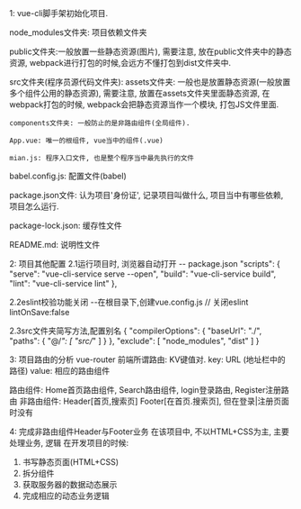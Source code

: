 1: vue-cli脚手架初始化项目.

node_modules文件夹: 项目依赖文件夹

public文件夹:一般放置一些静态资源(图片), 需要注意, 放在public文件夹中的静态资源, webpack进行打包的时候,会远方不懂打包到dist文件夹中.

src文件夹(程序员源代码文件夹):
    assets文件夹: 一般也是放置静态资源(一般放置多个组件公用的静态资源), 需要注意, 放置在assets文件夹里面静态资源, 在webpack打包的时候, webpack会把静态资源当作一个模块, 打包JS文件里面.

    components文件夹: 一般防止的是非路由组件(全局组件).

    App.vue: 唯一的根组件, vue当中的组件(.vue)

    mian.js: 程序入口文件, 也是整个程序当中最先执行的文件

babel.config.js: 配置文件(babel)

package.json文件: 认为项目'身份证', 记录项目叫做什么, 项目当中有哪些依赖, 项目怎么运行.

package-lock.json: 缓存性文件

README.md: 说明性文件


2: 项目其他配置
2.1运行项目时, 浏览器自动打开
-- package.json
    "scripts": {
        "serve": "vue-cli-service serve --open",
        "build": "vue-cli-service build",
        "lint": "vue-cli-service lint"
    }, 

2.2eslint校验功能关闭
--在根目录下,创建vue.config.js
    // 关闭eslint
    lintOnSave:false

2.3src文件夹简写方法,配置别名
    {
        "compilerOptions": {
            "baseUrl": "./",
            "paths": {
                "@/*": [
                    "src/*"
                ]
            }
        },
        "exclude": [
            "node_modules",
            "dist"
        ]
    }

3: 项目路由的分析
vue-router
前端所谓路由: KV键值对.
key: URL (地址栏中的路径)
value: 相应的路由组件

路由组件:
Home首页路由组件, Search路由组件, login登录路由, Register注册路由
非路由组件:
Header[首页,搜索页]
Footer[在首页.搜索页], 但在登录|注册页面时没有

4: 完成非路由组件Header与Footer业务
在该项目中, 不以HTML+CSS为主, 主要处理业务, 逻辑
在开发项目的时候:
1. 书写静态页面(HTML+CSS)
2. 拆分组件
3. 获取服务器的数据动态展示
4. 完成相应的动态业务逻辑